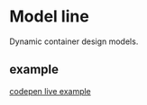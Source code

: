 # Model line

Dynamic container design models.

## example

[codepen live example](https://codepen.io/Endwall/pen/PoyVByG)
